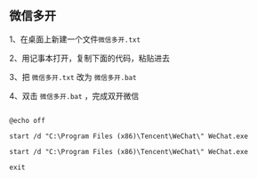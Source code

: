 <!--注释-->

## 微信多开

1、在桌面上新建一个文件`微信多开.txt`

2、用记事本打开，复制下面的代码，粘贴进去

3、把 `微信多开.txt` 改为 `微信多开.bat`

4、双击 `微信多开.bat` ，完成双开微信

```

@echo off

start /d "C:\Program Files (x86)\Tencent\WeChat\" WeChat.exe

start /d "C:\Program Files (x86)\Tencent\WeChat\" WeChat.exe

exit


```

